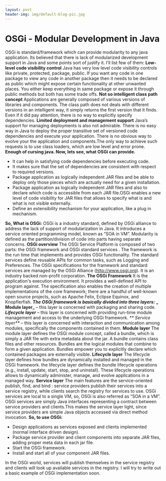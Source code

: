```yaml
---
layout: post
header-img: img/default-blog-pic.jpg
---
```


# OSGi - Modular Development in Java

OSGi is standard/framework which can provide modularity to any java application. Its believed that there is lack of modularized development support in Java and some points sort of justify it. I’ll list few of them: **Low-level code visibility control** Java has very low level code visibility controls like private, protected, package, public. If you want any code in one package to view any code in another package then it needs to be declared as public which might expose certain functionality at other unwanted places. You either keep everything in same package or expose it through  public methods but both has some trade offs. **Not so intelligent class path concept** Applications are generally composed of various versions of libraries and components. The class path does not deals with different versions in an intelligent way, it simply returns the first version that it finds. Even if it did pay attention, there is no way to explicitly specify dependencies.  **Limited deployment and management support** Java’s support for managing deployments is also not admirable. There is no easy way in Java to deploy the proper transitive set of versioned code dependencies and execute your application. There is no obvious way to evolve your the application and components.The only way to achieve such requests is to use class loaders, which are low level and error prone. **Enough of cursing java. Now, lets see, what OSGi can provide.**

  * It can help in satisfying code dependencies before executing code.
  * It makes sure that the set of dependencies are consistent with respect to required versions.
  * Package application as logically independent JAR files and be able to deploy only those pieces which are actually need for a given installation.
  * Package application as logically independent JAR files and also to declare which code is accessible from each JAR file.OSGi enables a new level of code visibility for JAR files that allows to specify what is and what is not visible externally.
  * Define an extensibility mechanism for your application, like a plug in mechanism.

**So, What is OSGi:** OSGi is a industry standard, defined by OSGi alliance to address the lack of support of modularization in Java. It introduces a service oriented programming model, known as “SOA in VM”. Modularity is defined as the partition/division of code into parts having separate concerns. **OSGi overview** The OSGi Service Platform is composed of two parts: the OSGi framework and OSGi standard services . The framework is the run time that implements and provides OSGi functionality. The standard services define reusable APIs for common tasks, such as Logging and Preferences. The OSGi specifications for the framework and standard services are managed by the OSGi Alliance (http://www.osgi.org). It is an industry backed non-profit corporation. **The OSGi Framework** It is the application's execution environment. It provides a well-defined API to program against. The specification also enables the creation of multiple implementations of the core framework; there are a handful of well-known open source projects, such as Apache Felix, Eclipse Equinox, and Knopflerfish. **_The OSGi framework is basically divided into three layers:_** **_ Module layer_** – this layer is concerned with packaging and sharing code. **_Lifecycle layer_** – this layer is concerned with providing run-time module management and access to the underlying OSGi framework. _** Service layer**_ – this layer is concerned with interaction and communication among modules, specifically the components contained in them. **Module layer** The module layer defines the OSGi module concept, called a bundle, which is simply a JAR file with extra metadata about the jar. A bundle contains class files and other resources. Bundles are the logical modules that combine to form a given application. Bundles empower you to explicitly declare which contained packages are externally visible. **Lifecycle layer** The lifecycle layer defines how bundles are dynamically installed and managed in the OSGi framework. the lifecycle layer defines the bundle lifecycle operations (e.g., install, update, start, stop, and uninstall). These lifecycle operations allows to dynamically administer, manage, and evolve applications in a managed way. **Service layer** The main features are the service-oriented publish, find, and bind : service providers publish their services into a service registry, while clients search the registry for services to use. OSGi services are local to a single VM, so, OSGi is also referred as “SOA in a VM”. OSGi services are simply Java interfaces representing a contract between service providers and clients.This makes the service layer light, since service providers are simple Java objects accessed via direct method invocation. **So, to use OSGi:**

  * Design applications as services exposed and clients implemented (normal interface driven design).
  * Package service provider and client components into separate JAR files, adding proper meta data in each jar file.
  * Start the OSGi framework.
  * Install and start all of your component JAR files.

In the OSGi world, services will publish themselves in the service registry and clients will look up available services in the registry. I will try to write out a basic example of OSGi implementation soon.